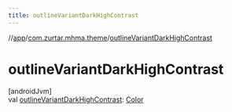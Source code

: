 ```yaml
---
title: outlineVariantDarkHighContrast
---
```

//[app](../../index.html)/[com.zurtar.mhma.theme](index.html)/[outlineVariantDarkHighContrast](outline-variant-dark-high-contrast.html)



# outlineVariantDarkHighContrast



[androidJvm]\
val [outlineVariantDarkHighContrast](outline-variant-dark-high-contrast.html): [Color](https://developer.android.com/reference/kotlin/androidx/compose/ui/graphics/Color.html)




